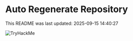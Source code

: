 # Auto Regenerate Repository

This README was last updated: 2025-09-15 14:40:27

 ![TryHackMe](https://tryhackme.com/badge/533634)